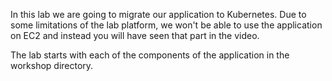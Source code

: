 In this lab we are going to migrate our application to Kubernetes. Due to some limitations of the lab platform, we won't be able to use the application on EC2 and instead you will have seen that part in the video. 

The lab starts with each of the components of the application in the workshop directory. 

